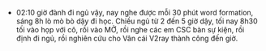 - 02:10 giờ đành đi ngủ vậy, nay nghe được mỗi 30 phút word formation, sáng 8h lò mò bò dậy đi học. Chiều ngủ từ 2 đến 5 giờ dậy, tối nay 8h30 tối vào họp với cô, rồi vào MỞ, rồi nghe các em CSC bàn sự kiện, rồi định đi ngủ, rồi nghiên cứu cho Vân cái V2ray thành công đến giờ.